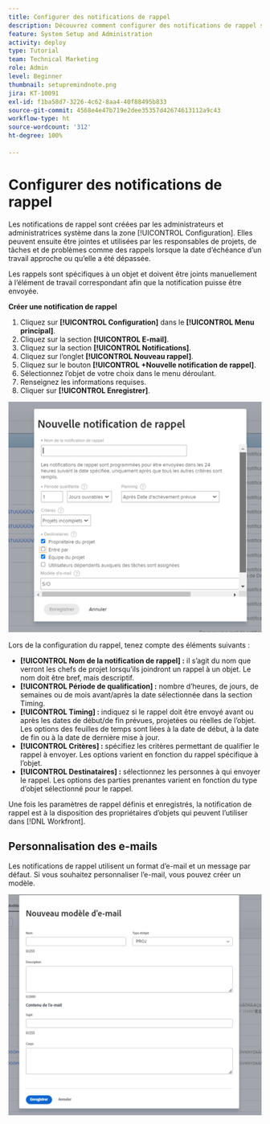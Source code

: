 ```yaml
---
title: Configurer des notifications de rappel
description: Découvrez comment configurer des notifications de rappel spécifiques à un objet pour informer les utilisateurs et les utilisatrices de l’approche ou du dépassement de la date d’échéance d’un travail.
feature: System Setup and Administration
activity: deploy
type: Tutorial
team: Technical Marketing
role: Admin
level: Beginner
thumbnail: setupremindnote.png
jira: KT-10091
exl-id: f1ba58d7-3226-4c62-8aa4-40f88495b833
source-git-commit: 4568e4e47b719e2dee35357d42674613112a9c43
workflow-type: ht
source-wordcount: '312'
ht-degree: 100%

---
```


<!--
this has the same content as the system administrator notification setup and mangement section of the email and inapp notificiations learning path
-->

# Configurer des notifications de rappel

Les notifications de rappel sont créées par les administrateurs et administratrices système dans la zone [!UICONTROL Configuration]. Elles peuvent ensuite être jointes et utilisées par les responsables de projets, de tâches et de problèmes comme des rappels lorsque la date d’échéance d’un travail approche ou qu’elle a été dépassée.

Les rappels sont spécifiques à un objet et doivent être joints manuellement à l’élément de travail correspondant afin que la notification puisse être envoyée.

**Créer une notification de rappel**

1. Cliquez sur **[!UICONTROL Configuration]** dans le **[!UICONTROL Menu principal]**.
1. Cliquez sur la section **[!UICONTROL E-mail]**.
1. Cliquez sur la section **[!UICONTROL Notifications]**.
1. Cliquez sur l’onglet **[!UICONTROL Nouveau rappel]**.
1. Cliquez sur le bouton **[!UICONTROL +Nouvelle notification de rappel]**.
1. Sélectionnez l’objet de votre choix dans le menu déroulant.
1. Renseignez les informations requises.
1. Cliquer sur **[!UICONTROL Enregistrer]**.

![[!UICONTROL Fenêtre Nouvelle notification de rappel]](assets/admin-fund-reminder-notification-1.png)

Lors de la configuration du rappel, tenez compte des éléments suivants :

* **[!UICONTROL Nom de la notification de rappel] :** il s’agit du nom que verront les chefs de projet lorsqu’ils joindront un rappel à un objet. Le nom doit être bref, mais descriptif.
* **[!UICONTROL Période de qualification] :** nombre d’heures, de jours, de semaines ou de mois avant/après la date sélectionnée dans la section Timing.
* **[!UICONTROL Timing] :** indiquez si le rappel doit être envoyé avant ou après les dates de début/de fin prévues, projetées ou réelles de l’objet. Les options des feuilles de temps sont liées à la date de début, à la date de fin ou à la date de dernière mise à jour.
* **[!UICONTROL Critères] :** spécifiez les critères permettant de qualifier le rappel à envoyer. Les options varient en fonction du rappel spécifique à l’objet.
* **[!UICONTROL Destinataires] :** sélectionnez les personnes à qui envoyer le rappel. Les options des parties prenantes varient en fonction du type d’objet sélectionné pour le rappel.

Une fois les paramètres de rappel définis et enregistrés, la notification de rappel est à la disposition des propriétaires d’objets qui peuvent l’utiliser dans [!DNL Workfront].

## Personnalisation des e-mails

Les notifications de rappel utilisent un format d’e-mail et un message par défaut. Si vous souhaitez personnaliser l’e-mail, vous pouvez créer un modèle.

<!--
paragraph above needs a hyperlink to an article
-->

![Fenêtre Nouveau modèle d’e-mail](assets/admin-fund-email-customization.png)

<!--
learn more URLs
-->
